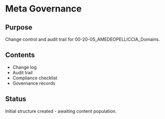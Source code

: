 # Meta Governance

## Purpose
Change control and audit trail for 00-20-05_AMEDEOPELLICCIA_Domains.

## Contents
- Change log
- Audit trail
- Compliance checklist
- Governance records

## Status
Initial structure created - awaiting content population.
